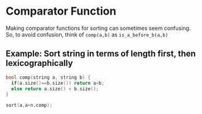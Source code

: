 # Comparator Function
Making comparator functions for sorting can sometimes seem confusing. So, to avoid confusion, think of `comp(a,b)` as `is_a_before_b(a,b)`

## Example: Sort string in terms of length first, then lexicographically
```cpp
bool comp(string a, string b) {
  if(a.size()==b.size()) return a<b;
  else return a.size() < b.size();
}

sort(a,a+n,comp);
```
